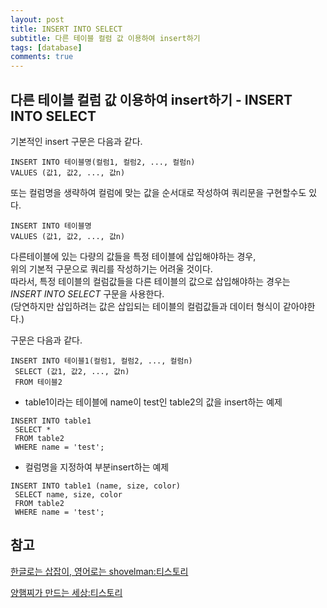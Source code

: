 ```yaml
---
layout: post
title: INSERT INTO SELECT
subtitle: 다른 테이블 컬럼 값 이용하여 insert하기
tags: [database]
comments: true
---
```


## 다른 테이블 컬럼 값 이용하여 insert하기 - INSERT INTO SELECT

기본적인 insert 구문은 다음과 같다.  
~~~
INSERT INTO 테이블명(컬럼1, 컬럼2, ..., 컬럼n)
VALUES (값1, 값2, ..., 값n)
~~~

또는 컬럼명을 생략하여 컬럼에 맞는 값을 순서대로 작성하여 쿼리문을 구현할수도 있다.  
~~~
INSERT INTO 테이블명
VALUES (값1, 값2, ..., 값n)
~~~

다른테이블에 있는 다량의 값들을 특정 테이블에 삽입해야하는 경우,  
위의 기본적 구문으로 쿼리를 작성하기는 어려울 것이다.  
따라서, 특정 테이블의 컬럼값들을 다른 테이블의 값으로 삽입해야하는 경우는  
*INSERT INTO SELECT* 구문을 사용한다.  
(당연하지만 삽입하려는 값은 삽입되는 테이블의 컬럼값들과 데이터 형식이 같아야한다.)

구문은 다음과 같다.  
~~~
INSERT INTO 테이블1(컬럼1, 컬럼2, ..., 컬럼n)
 SELECT (값1, 값2, ..., 값n)
 FROM 테이블2
~~~

- table1이라는 테이블에 name이 test인 table2의 값을 insert하는 예제
~~~
INSERT INTO table1
 SELECT *
 FROM table2
 WHERE name = 'test';
~~~

- 컬럼명을 지정하여 부분insert하는 예제
~~~
INSERT INTO table1 (name, size, color)
 SELECT name, size, color
 FROM table2
 WHERE name = 'test';
~~~



## 참고
[한글로는 삽잡이, 영어로는 shovelman:티스토리](https://blog.shovelman.dev/787)

[양햄찌가 만드는 세상:티스토리](https://jhnyang.tistory.com/504)